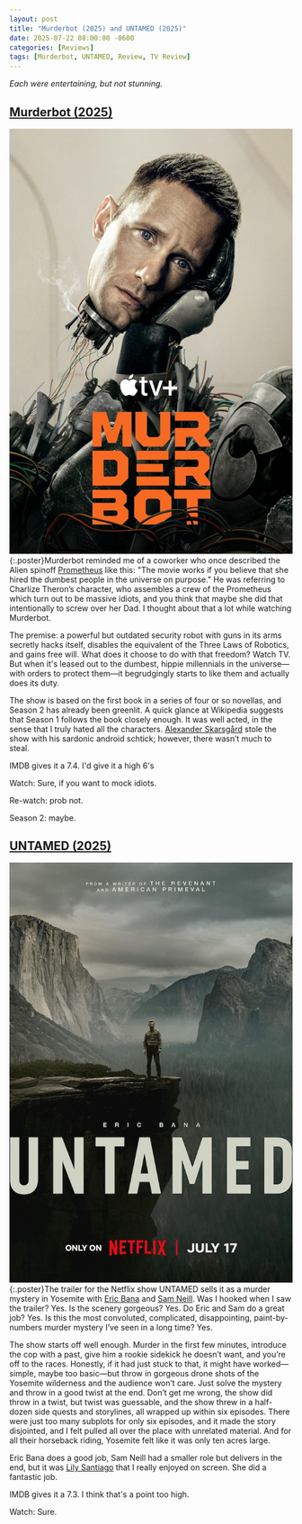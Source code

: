 ```yaml
---
layout: post
title: "Murderbot (2025) and UNTAMED (2025)"
date: 2025-07-22 08:00:00 -0600
categories: [Reviews]
tags: [Murderbot, UNTAMED, Review, TV Review]
---
```


*Each were entertaining, but not stunning.*

## [Murderbot (2025)](https://www.imdb.com/title/tt30444310/)

![Murderbot (2025) Poster](/assets/2025/07/murderbot.jpg){:.poster}Murderbot reminded me of a coworker who once described the Alien spinoff [Prometheus](https://www.imdb.com/title/tt1446714/) like this: "The movie works if you believe that she hired the dumbest people in the universe on purpose." He was referring to Charlize Theron’s character, who assembles a crew of the Prometheus which turn out to be massive idiots, and you think that maybe she did that intentionally to screw over her Dad. I thought about that a lot while watching Murderbot.

The premise: a powerful but outdated security robot with guns in its arms secretly hacks itself, disables the equivalent of the Three Laws of Robotics, and gains free will. What does it choose to do with that freedom? Watch TV. But when it's leased out to the dumbest, hippie millennials in the universe—with orders to protect them—it begrudgingly starts to like them and actually does its duty.

The show is based on the first book in a series of four or so novellas, and Season 2 has already been greenlit. A quick glance at Wikipedia suggests that Season 1 follows the book closely enough. It was well acted, in the sense that I truly hated all the characters. [Alexander Skarsgård](https://www.imdb.com/name/nm0002907/) stole the show with his sardonic android schtick; however, there wasn’t much to steal.

IMDB gives it a 7.4. I'd give it a high 6's

Watch: Sure, if you want to mock idiots.

Re-watch: prob not.

Season 2: maybe.

## [UNTAMED (2025)](https://www.imdb.com/title/tt31710822/)

![UNTAMED (2025) Poster](/assets/2025/07/untamed.jpg){:.poster}The trailer for the Netflix show UNTAMED sells it as a murder mystery in Yosemite with [Eric Bana](https://www.imdb.com/name/nm0051509/) and [Sam Neill](https://www.imdb.com/name/nm0000554/). Was I hooked when I saw the trailer? Yes. Is the scenery gorgeous? Yes. Do Eric and Sam do a great job? Yes. Is this the most convoluted, complicated, disappointing, paint-by-numbers murder mystery I’ve seen in a long time? Yes.

The show starts off well enough. Murder in the first few minutes, introduce the cop with a past, give him a rookie sidekick he doesn’t want, and you’re off to the races. Honestly, if it had just stuck to that, it might have worked—simple, maybe too basic—but throw in gorgeous drone shots of the Yosemite wilderness and the audience won’t care. Just solve the mystery and throw in a good twist at the end. Don’t get me wrong, the show did throw in a twist, but twist was guessable, and the show threw in a half-dozen side quests and storylines, all wrapped up within six episodes. There were just too many subplots for only six episodes, and it made the story disjointed, and I felt pulled all over the place with unrelated material. And for all their horseback riding, Yosemite felt like it was only ten acres large.

Eric Bana does a good job, Sam Neill had a smaller role but delivers in the end, but it was [Lily Santiago](https://www.imdb.com/name/nm2062731/) that I really enjoyed on screen. She did a fantastic job.

IMDB gives it a 7.3. I think that's a point too high.

Watch: Sure.

